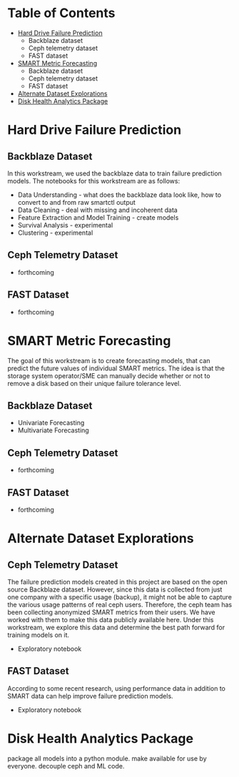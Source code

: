 # Table of Contents
- [Hard Drive Failure Prediction](#hard-drive-failure-prediction)
    - Backblaze dataset
    - Ceph telemetry dataset
    - FAST dataset
- [SMART Metric Forecasting](#smart-metric-forecasting)
    - Backblaze dataset
    - Ceph telemetry dataset
    - FAST dataset
- [Alternate Dataset Explorations](#alternate-dataset-explorations)
- [Disk Health Analytics Package](#disk-health-analytics-package)


# Hard Drive Failure Prediction

## Backblaze Dataset
In this workstream, we used the backblaze data to train failure prediction models. The notebooks for this workstream are as follows:

- Data Understanding - what does the backblaze data look like, how to convert to and
from raw smartctl output
- Data Cleaning - deal with missing and incoherent data
- Feature Extraction and Model Training - create models
- Survival Analysis - experimental
- Clustering - experimental

## Ceph Telemetry Dataset
- forthcoming

## FAST Dataset
- forthcoming

# SMART Metric Forecasting

The goal of this workstream is to create forecasting models, that can predict the future values of individual SMART metrics. The idea is that the storage system operator/SME can manually decide whether or not to remove a disk based on their unique failure tolerance level.

## Backblaze Dataset
- Univariate Forecasting
- Multivariate Forecasting

## Ceph Telemetry Dataset
- forthcoming

## FAST Dataset
- forthcoming

# Alternate Dataset Explorations

## Ceph Telemetry Dataset

The failure prediction models created in this project are based on the open source Backblaze dataset. However, since this data is collected from just one company with a specific usage (backup), it might not be able to capture the various usage patterns of real ceph users. Therefore, the ceph team has been collecting anonymized SMART metrics from their users. We have worked with them to make this data publicly available here. Under this workstream, we explore this data and determine the best path forward for training models on it.

- Exploratory notebook

## FAST Dataset

According to some recent research, using performance data in addition to SMART data can help improve failure prediction models.

- Exploratory notebook

# Disk Health Analytics Package

package all models into a python module. make available for use by everyone. decouple ceph and ML code.
